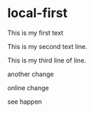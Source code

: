 # local-first
This is my first text

This is my second text line.

This is my third line of line.

another change 

online change

see happen
